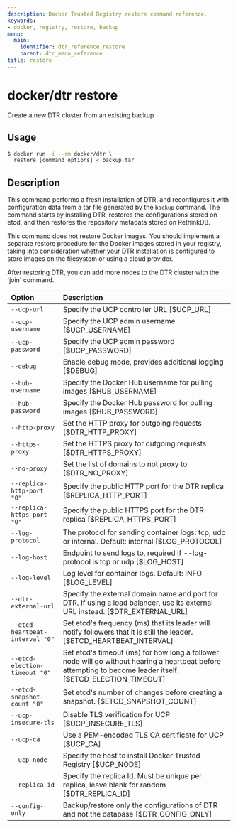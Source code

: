 ```yaml
---
description: Docker Trusted Registry restore command reference.
keywords:
- docker, registry, restore, backup
menu:
  main:
    identifier: dtr_reference_restore
    parent: dtr_menu_reference
title: restore
---
```


# docker/dtr restore

Create a new DTR cluster from an existing backup

## Usage

```bash
$ docker run -i --rm docker/dtr \
  restore [command options] < backup.tar
```

## Description

This command performs a fresh installation of DTR, and reconfigures it
with configuration data from a tar file generated by the `backup` command.
The command starts by installing DTR, restores the configurations
stored on etcd, and then restores the repository metadata stored
on RethinkDB.

This command does not restore Docker images. You should implement a separate
restore procedure for the Docker images stored in your registry, taking into
consideration whether your DTR installation is configured to store images on
the filesystem or using a cloud provider.

After restoring DTR, you can add more nodes to the DTR cluster with
the 'join' command.


| Option                     | Description                                                                                      |
|:---------------------------|:-------------------------------------------------------------------------------------------------|
| `--ucp-url`                | Specify the UCP controller URL [$UCP_URL]                                                        |
| `--ucp-username`           | Specify the UCP admin username [$UCP_USERNAME]                                                   |
| `--ucp-password`           | Specify the UCP admin password [$UCP_PASSWORD]                                                   |
| `--debug`                  | Enable debug mode, provides additional logging [$DEBUG]                                          |
| `--hub-username`           | Specify the Docker Hub username for pulling images [$HUB_USERNAME]                               |
| `--hub-password`           | Specify the Docker Hub password for pulling images [$HUB_PASSWORD]                               |
| `--http-proxy`             | Set the HTTP proxy for outgoing requests [$DTR_HTTP_PROXY]                                       |
| `--https-proxy`            | Set the HTTPS proxy for outgoing requests [$DTR_HTTPS_PROXY]                                     |
| `--no-proxy`               | Set the list of domains to not proxy to [$DTR_NO_PROXY]                                          |
| `--replica-http-port "0"`  | Specify the public HTTP port for the DTR replica [$REPLICA_HTTP_PORT]                            |
| `--replica-https-port "0"` | Specify the public HTTPS port for the DTR replica [$REPLICA_HTTPS_PORT]                          |
| `--log-protocol`           | The protocol for sending container logs: tcp, udp or internal. Default: internal [$LOG_PROTOCOL] |
| `--log-host`               | Endpoint to send logs to, required if --log-protocol is tcp or udp [$LOG_HOST]                   |
| `--log-level`              | Log level for container logs. Default: INFO [$LOG_LEVEL]                                         |
| `--dtr-external-url`      | Specify the external domain name and port for DTR. If using a load balancer, use its external URL instead. [$DTR_EXTERNAL_URL]                  |
| `--etcd-heartbeat-interval "0"`       | Set etcd's frequency (ms) that its leader will notify followers that it is still the leader. [$ETCD_HEARTBEAT_INTERVAL]                                            |
| `--etcd-election-timeout "0"`       | Set etcd's timeout (ms) for how long a follower node will go without hearing a heartbeat before attempting to become leader itself. [$ETCD_ELECTION_TIMEOUT]                                             |
| `--etcd-snapshot-count "0"`       | Set etcd's number of changes before creating a snapshot. [$ETCD_SNAPSHOT_COUNT]                                             |
| `--ucp-insecure-tls`       | Disable TLS verification for UCP [$UCP_INSECURE_TLS]                                             |
| `--ucp-ca`                 | Use a PEM-encoded TLS CA certificate for UCP [$UCP_CA]                                           |
| `--ucp-node`               | Specify the host to install Docker Trusted Registry [$UCP_NODE]                                  |
| `--replica-id`             | Specify the replica Id. Must be unique per replica, leave blank for random [$DTR_REPLICA_ID]     |
| `--config-only`            | Backup/restore only the configurations of DTR and not the database [$DTR_CONFIG_ONLY]            |
